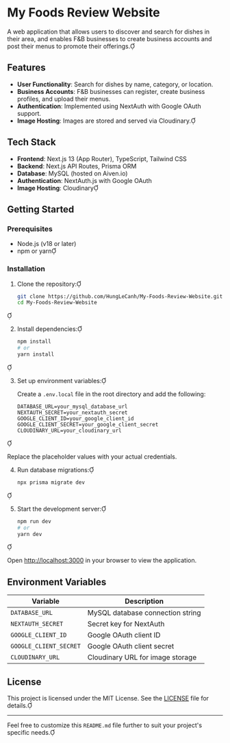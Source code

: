 # My Foods Review Website

A web application that allows users to discover and search for dishes in their area, and enables F&B businesses to create business accounts and post their menus to promote their offerings.

## Features

- **User Functionality**: Search for dishes by name, category, or location.
- **Business Accounts**: F&B businesses can register, create business profiles, and upload their menus.
- **Authentication**: Implemented using NextAuth with Google OAuth support.
- **Image Hosting**: Images are stored and served via Cloudinary.

## Tech Stack

- **Frontend**: Next.js 13 (App Router), TypeScript, Tailwind CSS
- **Backend**: Next.js API Routes, Prisma ORM
- **Database**: MySQL (hosted on Aiven.io)
- **Authentication**: NextAuth.js with Google OAuth
- **Image Hosting**: Cloudinary

## Getting Started

### Prerequisites

- Node.js (v18 or later)
- npm or yarn

### Installation

1. Clone the repository:

   ```bash
   git clone https://github.com/HungLeCanh/My-Foods-Review-Website.git
   cd My-Foods-Review-Website
   ```


2. Install dependencies:

   ```bash
   npm install
   # or
   yarn install
   ```


3. Set up environment variables:

   Create a `.env.local` file in the root directory and add the following:

   ```env
   DATABASE_URL=your_mysql_database_url
   NEXTAUTH_SECRET=your_nextauth_secret
   GOOGLE_CLIENT_ID=your_google_client_id
   GOOGLE_CLIENT_SECRET=your_google_client_secret
   CLOUDINARY_URL=your_cloudinary_url
   ```


   Replace the placeholder values with your actual credentials.

4. Run database migrations:

   ```bash
   npx prisma migrate dev
   ```


5. Start the development server:

   ```bash
   npm run dev
   # or
   yarn dev
   ```


   Open [http://localhost:3000](http://localhost:3000) in your browser to view the application.

## Environment Variables

| Variable             | Description                             |
|----------------------|-----------------------------------------|
| `DATABASE_URL`       | MySQL database connection string        |
| `NEXTAUTH_SECRET`    | Secret key for NextAuth                 |
| `GOOGLE_CLIENT_ID`   | Google OAuth client ID                  |
| `GOOGLE_CLIENT_SECRET` | Google OAuth client secret            |
| `CLOUDINARY_URL`     | Cloudinary URL for image storage        |

## License

This project is licensed under the MIT License. See the [LICENSE](LICENSE) file for details.

---

Feel free to customize this `README.md` file further to suit your project's specific needs. 